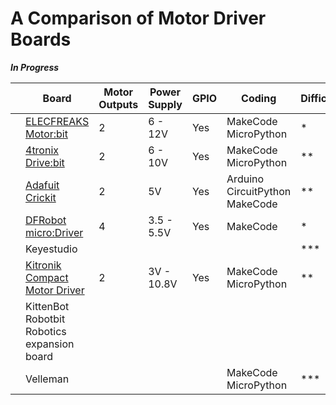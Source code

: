 # A Comparison of Motor Driver Boards

***In Progress***

|      | Board                                                        | Motor Outputs | Power Supply | GPIO | Coding                                   | Difficulty |
| ---- | ------------------------------------------------------------ | ------------- | ------------ | ---- | ---------------------------------------- | ---------- |
|      | [ELECFREAKS Motor:bit](https://www.elecfreaks.com/motor-bit-for-micro-bit-motorbit.html) | 2             | 6 - 12V      | Yes  | MakeCode<br />MicroPython                | *          |
|      | [4tronix Drive:bit](https://shop.4tronix.co.uk/collections/motor-controllers/products/drivebit) | 2             | 6 - 10V      | Yes  | MakeCode<br />MicroPython                | **         |
|      | [Adafuit Crickit](https://learn.adafruit.com/adafruit-crickit-creative-robotic-interactive-construction-kit) | 2             | 5V           | Yes  | Arduino<br />CircuitPython<br />MakeCode | **         |
|      | [DFRobot micro:Driver](https://www.dfrobot.com/product-1738.html) | 4             | 3.5 - 5.5V   | Yes  | MakeCode                                 | *          |
|      | Keyestudio                                                   |               |              |      |                                          | ***        |
|      | [Kitronik Compact Motor Driver](https://kitronik.co.uk/products/5698-compact-motor-driver-board-for-the-bbc-micro-bit?_pos=25&_sid=dc7a639f4&_ss=r) | 2             | 3V - 10.8V   | Yes  | MakeCode<br />MicroPython                | **         |
|      | KittenBot Robotbit Robotics expansion board                  |               |              |      |                                          |            |
|      | Velleman                                                     |               |              |      | MakeCode<br />MicroPython                | ***        |


